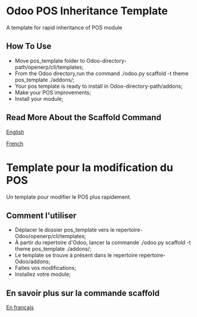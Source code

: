 Odoo POS Inheritance Template
=============================


A template for rapid inheritance of POS module 


How To Use
----------

- Move pos_template folder to Odoo-directory-path/openerp/cli/templates;
- From the Odoo directory,run the command ./odoo.py scaffold -t theme pos_template ./addons/;
- Your pos template is ready to install in Odoo-directory-path/addons;
- Make your POS improvements;
- Install your module;

Read More About the Scaffold Command
--------------------------------

[English](https://www.odoo.com/documentation/8.0/reference/cmdline.html)

[French](http://www.y-note.cm/debuter-avec-odoo-creer-un-module-en-une-commande/)

 
Template pour la modification du POS
====================================


Un template pour modifier le POS plus rapidement.


Comment l'utiliser
------------------

- Déplacer le dossier pos_template vers le repertoire-Odoo/openerp/cli/templates;
- À partir du repertoire d'Odoo, lancer la commande ./odoo.py scaffold -t theme pos_template ./addons/;
- Le template se trouve à présent dans le repertoire repertoire-Odoo/addons;
- Faites vos modifications;
- Installez votre module;

En savoir plus sur la commande scaffold
---------------------------------------

[En français](http://www.y-note.cm/debuter-avec-odoo-creer-un-module-en-une-commande/)
 




